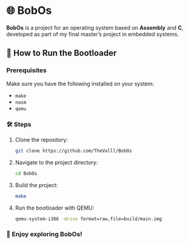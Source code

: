 # 🌐 BobOs

**BobOs** is a project for an operating system based on **Assembly** and **C**, developed as part of my final master’s project in embedded systems.

## 🚀 How to Run the Bootloader

### Prerequisites

Make sure you have the following installed on your system:

- `make`
- `nasm`
- `qemu`

### 🛠️ Steps

1. Clone the repository:
   ```bash
   git clone https://github.com/TheValll/BobOs
   ```
2. Navigate to the project directory:
   ```bash
   cd BobOs
   ```
3. Build the project:
   ```bash
   make
   ```
4. Run the bootloader with QEMU:
   ```bash
   qemu-system-i386 -drive format=raw,file=build/main.img
   ```

### 🎉 Enjoy exploring BobOs!
